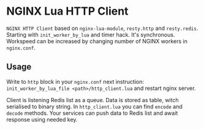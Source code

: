 # NGINX Lua HTTP Client
`NGINX HTTP Client` based on `nginx-lua-module`, `resty.http` and `resty.redis`. Starting with `init_worker_by_lua` and timer hack.
It's synchronous. Workspeed can be increased by changing number of NGINX workers in `nginx.conf`.

## Usage 
Write to `http` block in your `nginx.conf` next instruction: `init_worker_by_lua_file <path>/http_client.lua`
and restart nginx server.

Client is listening Redis list as a queue. Data is stored as table, witch serialised to binary string. In `http_client.lua` you can find `encode` and `decode` methods. Your services can push data to Redis list and await response using needed key.
